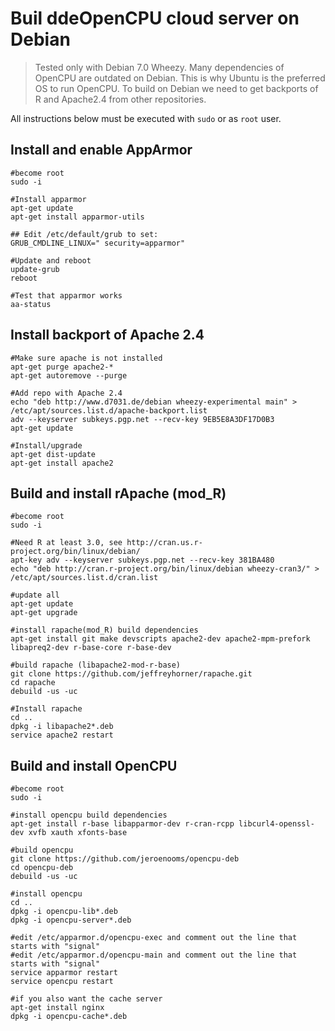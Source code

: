 # Buil ddeOpenCPU cloud server on Debian

> Tested only with Debian 7.0 Wheezy. Many dependencies of OpenCPU are outdated on Debian. This is why Ubuntu is the preferred OS to run OpenCPU. To build on Debian we need to get backports of R and Apache2.4 from other repositories.

All instructions below must be executed with `sudo` or as `root` user.

## Install and enable AppArmor

	#become root
	sudo -i

	#Install apparmor
	apt-get update
	apt-get install apparmor-utils

	## Edit /etc/default/grub to set:
	GRUB_CMDLINE_LINUX=" security=apparmor"

	#Update and reboot
	update-grub
	reboot

	#Test that apparmor works
	aa-status

## Install backport of Apache 2.4
	
	#Make sure apache is not installed
	apt-get purge apache2-*
	apt-get autoremove --purge

	#Add repo with Apache 2.4
	echo "deb http://www.d7031.de/debian wheezy-experimental main" > /etc/apt/sources.list.d/apache-backport.list
	adv --keyserver subkeys.pgp.net --recv-key 9EB5E8A3DF17D0B3
	apt-get update

	#Install/upgrade
	apt-get dist-update
	apt-get install apache2

## Build and install rApache (mod_R)

	#become root
	sudo -i

	#Need R at least 3.0, see http://cran.us.r-project.org/bin/linux/debian/
	apt-key adv --keyserver subkeys.pgp.net --recv-key 381BA480
	echo "deb http://cran.r-project.org/bin/linux/debian wheezy-cran3/" > /etc/apt/sources.list.d/cran.list

	#update all
	apt-get update
	apt-get upgrade

	#install rapache(mod_R) build dependencies
	apt-get install git make devscripts apache2-dev apache2-mpm-prefork libapreq2-dev r-base-core r-base-dev

	#build rapache (libapache2-mod-r-base)
	git clone https://github.com/jeffreyhorner/rapache.git
	cd rapache
	debuild -us -uc

	#Install rapache
	cd ..
	dpkg -i libapache2*.deb
	service apache2 restart

## Build and install OpenCPU

	#become root
	sudo -i

	#install opencpu build dependencies
	apt-get install r-base libapparmor-dev r-cran-rcpp libcurl4-openssl-dev xvfb xauth xfonts-base

	#build opencpu
	git clone https://github.com/jeroenooms/opencpu-deb
	cd opencpu-deb
	debuild -us -uc

	#install opencpu
	cd ..
	dpkg -i opencpu-lib*.deb
	dpkg -i opencpu-server*.deb

	#edit /etc/apparmor.d/opencpu-exec and comment out the line that starts with "signal"
	#edit /etc/apparmor.d/opencpu-main and comment out the line that starts with "signal"
	service apparmor restart
	service opencpu restart

	#if you also want the cache server
	apt-get install nginx
	dpkg -i opencpu-cache*.deb
